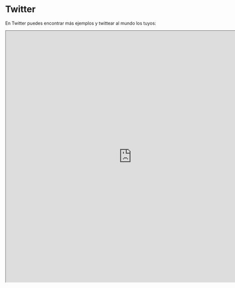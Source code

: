 
# Twitter

En Twitter puedes encontrar más ejemplos y twittear al mundo los tuyos:

<iframe src="https://twitter.com/hashtag/mbot" width="800" height="800" align="center">



            <a class="twitter-timeline"  href="https://twitter.com/hashtag/mBot" data-widget-id="831436452651204609">Tweets sobre #mBot</a>
            <script>!function(d,s,id){var js,fjs=d.getElementsByTagName(s)[0],p=/^http:/.test(d.location)?'http':'https';if(!d.getElementById(id)){js=d.createElement(s);js.id=id;js.src=p+"://platform.twitter.com/widgets.js";fjs.parentNode.insertBefore(js,fjs);}}(document,"script","twitter-wjs");</script>
          
          
